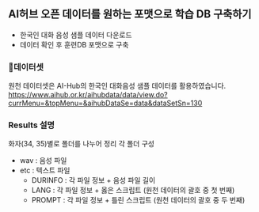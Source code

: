 ## AI허브 오픈 데이터를 원하는 포맷으로 학습 DB 구축하기
- 한국인 대화 음성 샘플 데이터 다운로드
- 데이터 확인 후 훈련DB 포맷으로 구축

### 📁데이터셋
원천 데이터셋은 AI-Hub의 한국인 대화음성 샘플 데이터를 활용하였습니다.
https://www.aihub.or.kr/aihubdata/data/view.do?currMenu=&topMenu=&aihubDataSe=data&dataSetSn=130

### Results 설명
화자(34, 35)별로 폴더를 나누어 정리
각 폴더 구성
- wav : 음성 파일
- etc : 텍스트 파일
  - DURINFO : 각 파일 정보 + 음성 파일 길이
  - LANG : 각 파일 정보 + 옳은 스크립트 (원천 데이터의 괄호 중 첫 번째)
  - PROMPT : 각 파일 정보 + 틀린 스크립트 (원천 데이터의 괄호 중 두 번째)
